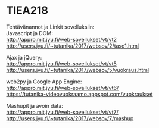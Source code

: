 # TIEA218
Tehtävänannot ja Linkit sovelluksiin:\
Javascript ja DOM:\
http://appro.mit.jyu.fi/web-sovellukset/vt/vt2 \
http://users.jyu.fi/~tutanika/2017/websov/2/taso1.html

Ajax ja jQuery:\
http://appro.mit.jyu.fi/web-sovellukset/vt/vt5 \
http://users.jyu.fi/~tutanika/2017/websov/5/vuokraus.html

web2py ja Google App Engine:\
http://appro.mit.jyu.fi/web-sovellukset/vt/vt6/ \
https://tutanika-videovuokraamo.appspot.com/vuokraukset

Mashupit ja avoin data:\
http://appro.mit.jyu.fi/web-sovellukset/vt/vt7/ \
http://users.jyu.fi/~tutanika/2017/websov/7/mashup
